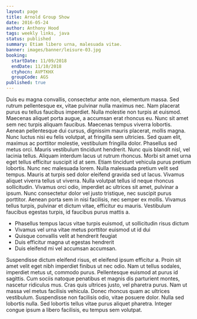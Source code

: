 ```yaml
---
layout: page
title: Arnold Group Show
date: 2016-05-24
author: Anthony Hood
tags: weekly links, java
status: published
summary: Etiam libero urna, malesuada vitae.
banner: images/banner/leisure-03.jpg
booking:
  startDate: 11/09/2018
  endDate: 11/10/2018
  ctyhocn: AVPTKHX
  groupCode: AGS
published: true
---
```

Duis eu magna convallis, consectetur ante non, elementum massa. Sed rutrum pellentesque ex, vitae pulvinar nulla maximus nec. Nam placerat purus eu tellus faucibus imperdiet. Nulla molestie non turpis at euismod. Maecenas aliquet porta augue, a accumsan erat rhoncus eu. Nunc sit amet sem nec turpis aliquam faucibus. Maecenas tempus viverra lobortis. Aenean pellentesque dui cursus, dignissim mauris placerat, mollis magna. Nunc luctus nisi eu felis volutpat, at fringilla sem ultricies. Sed quam elit, maximus ac porttitor molestie, vestibulum fringilla dolor. Phasellus sed metus orci. Mauris vestibulum tincidunt hendrerit. Nunc quis blandit nisl, vel lacinia tellus. Aliquam interdum lacus ut rutrum rhoncus. Morbi sit amet urna eget tellus efficitur suscipit id at sem. Etiam tincidunt vehicula purus pretium lobortis.
Nunc nec malesuada lorem. Nulla malesuada pretium velit sed tempus. Mauris at turpis sed dolor eleifend gravida sed ut lacus. Vivamus aliquet viverra tellus ut viverra. Nulla volutpat tellus id neque rhoncus sollicitudin. Vivamus orci odio, imperdiet ac ultrices sit amet, pulvinar a ipsum. Nunc consectetur dolor vel justo tristique, nec suscipit purus porttitor. Aenean porta sem in nisi facilisis, nec semper ex mollis. Vivamus tellus turpis, pulvinar et dictum vitae, efficitur eu mauris. Vestibulum faucibus egestas turpis, id faucibus purus mattis a.

* Phasellus tempus lacus vitae turpis euismod, ut sollicitudin risus dictum
* Vivamus vel urna vitae metus porttitor euismod ut id dui
* Quisque convallis velit at hendrerit feugiat
* Duis efficitur magna ut egestas hendrerit
* Duis eleifend mi vel accumsan accumsan.

Suspendisse dictum eleifend risus, et eleifend ipsum efficitur a. Proin sit amet velit eget nibh imperdiet finibus ut nec odio. Nam ut tellus sodales, imperdiet metus ut, commodo purus. Pellentesque euismod at purus id sagittis. Cum sociis natoque penatibus et magnis dis parturient montes, nascetur ridiculus mus. Cras quis ultrices justo, vel pharetra purus. Nam ut massa vel metus facilisis vehicula. Donec rhoncus quam ac ultrices vestibulum. Suspendisse non facilisis odio, vitae posuere dolor. Nulla sed lobortis nulla. Sed lobortis tellus vitae purus aliquet pharetra. Integer congue ipsum a libero facilisis, eu tempus sem volutpat.
